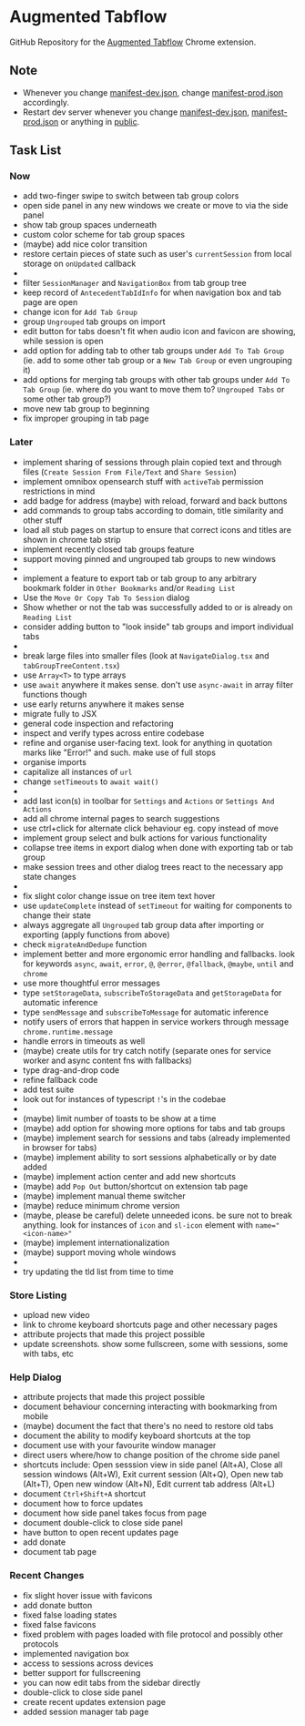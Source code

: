 # Augmented Tabflow

GitHub Repository for the [Augmented Tabflow](https://chromewebstore.google.com/detail/augmented-tabflow/aaopjlakghchpkfolggoiblacllaekho) Chrome extension.

## Note

- Whenever you change [manifest-dev.json](manifest-dev.json), change [manifest-prod.json](manifest-prod.json) accordingly.
- Restart dev server whenever you change [manifest-dev.json](manifest-dev.json), [manifest-prod.json](manifest-prod.json) or anything in [public](public).

## Task List

### Now

- add two-finger swipe to switch between tab group colors
- open side panel in any new windows we create or move to via the side panel
- show tab group spaces underneath
- custom color scheme for tab group spaces
- (maybe) add nice color transition
- restore certain pieces of state such as user's `currentSession` from local storage on `onUpdated` callback
-
- filter `SessionManager` and `NavigationBox` from tab group tree
- keep record of `AntecedentTabIdInfo` for when navigation box and tab page are open
- change icon for `Add Tab Group`
- group `Ungrouped` tab groups on import
- edit button for tabs doesn't fit when audio icon and favicon are showing, while session is open
- add option for adding tab to other tab groups under `Add To Tab Group` (ie. add to some other tab group or a `New Tab Group` or even ungrouping it)
- add options for merging tab groups with other tab groups under `Add To Tab Group` (ie. where do you want to move them to? `Ungrouped Tabs` or some other tab group?)
- move new tab group to beginning
- fix improper grouping in tab page

### Later

- implement sharing of sessions through plain copied text and through files (`Create Session From File/Text` and `Share Session`)
- implement omnibox opensearch stuff with `activeTab` permission restrictions in mind
- add badge for address (maybe) with reload, forward and back buttons
- add commands to group tabs according to domain, title similarity and other stuff
- load all stub pages on startup to ensure that correct icons and titles are shown in chrome tab strip
- implement recently closed tab groups feature
- support moving pinned and ungrouped tab groups to new windows
-
- implement a feature to export tab or tab group to any arbitrary bookmark folder in `Other Bookmarks` and/or `Reading List`
- Use the `Move Or Copy Tab To Session` dialog
- Show whether or not the tab was successfully added to or is already on `Reading List`
- consider adding button to "look inside" tab groups and import individual tabs
-
- break large files into smaller files (look at `NavigateDialog.tsx` and `tabGroupTreeContent.tsx`)
- use `Array<T>` to type arrays
- use `await` anywhere it makes sense. don't use `async-await` in array filter functions though
- use early returns anywhere it makes sense
- migrate fully to JSX
- general code inspection and refactoring
- inspect and verify types across entire codebase
- refine and organise user-facing text. look for anything in quotation marks like "Error!" and such. make use of full stops
- organise imports
- capitalize all instances of `url`
- change `setTimeouts` to `await wait()`
-
- add last icon(s) in toolbar for `Settings` and `Actions` or `Settings And Actions`
- add all chrome internal pages to search suggestions
- use ctrl+click for alternate click behaviour eg. copy instead of move
- implement group select and bulk actions for various functionality
- collapse tree items in export dialog when done with exporting tab or tab group
- make session trees and other dialog trees react to the necessary app state changes
-
- fix slight color change issue on tree item text hover
- use `updateComplete` instead of `setTimeout` for waiting for components to change their state
- always aggregate all `Ungrouped` tab group data after importing or exporting (apply functions from above)
- check `migrateAndDedupe` function
- implement better and more ergonomic error handling and fallbacks. look for keywords `async`, `await`, `error`, `@`, `@error`, `@fallback`, `@maybe`, `until` and `chrome`
- use more thoughtful error messages
- type `setStorageData`, `subscribeToStorageData` and `getStorageData` for automatic inference
- type `sendMessage` and `subscribeToMessage` for automatic inference
- notify users of errors that happen in service workers through message `chrome.runtime.message`
- handle errors in timeouts as well
- (maybe) create utils for try catch notify (separate ones for service worker and async content fns with fallbacks)
- type drag-and-drop code
- refine fallback code
- add test suite
- look out for instances of typescript `!`'s in the codebae
-
- (maybe) limit number of toasts to be show at a time
- (maybe) add option for showing more options for tabs and tab groups
- (maybe) implement search for sessions and tabs (already implemented in browser for tabs)
- (maybe) implement ability to sort sessions alphabetically or by date added
- (maybe) implement action center and add new shortcuts
- (maybe) add `Pop Out` button/shortcut on extension tab page
- (maybe) implement manual theme switcher
- (maybe) reduce minimum chrome version
- (maybe, please be careful) delete unneeded icons. be sure not to break anything. look for instances of `icon` and `sl-icon` element with `name="<icon-name>"`
- (maybe) implement internationalization
- (maybe) support moving whole windows
-
- try updating the tld list from time to time

### Store Listing

- upload new video
- link to chrome keyboard shortcuts page and other necessary pages
- attribute projects that made this project possible
- update screenshots. show some fullscreen, some with sessions, some with tabs, etc

### Help Dialog

- attribute projects that made this project possible
- document behaviour concerning interacting with bookmarking from mobile
- (maybe) document the fact that there's no need to restore old tabs
- document the ability to modify keyboard shortcuts at the top
- document use with your favourite window manager
- direct users where/how to change position of the chrome side panel
- shortcuts include: Open sesssion view in side panel (Alt+A), Close all session windows (Alt+W), Exit current session (Alt+Q), Open new tab (Alt+T), Open new window (Alt+N), Edit current tab address (Alt+L)
- document `Ctrl+Shift+A` shortcut
- document how to force updates
- document how side panel takes focus from page
- document double-click to close side panel
- have button to open recent updates page
- add donate
- document tab page

### Recent Changes

- fix slight hover issue with favicons
- add donate button
- fixed false loading states
- fixed false favicons
- fixed problem with pages loaded with file protocol and possibly other protocols
- implemented navigation box
- access to sessions across devices
- better support for fullscreening
- you can now edit tabs from the sidebar directly
- double-click to close side panel
- create recent updates extension page
- added session manager tab page
